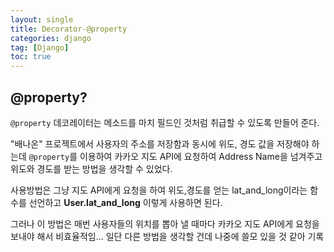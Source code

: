 ```yaml
---
layout: single
title: Decorator-@property
categories: django
tag: [Django]
toc: true
---
```


## @property?

`@property` 데코레이터는 메소드를 마치 필드인 것처럼 취급할 수 있도록 만들어 준다.

"배나온" 프로젝트에서 사용자의 주소를 저장함과 동시에 위도, 경도 값을 저장해야 하는데 `@property`를 이용하여 카카오 지도 API에 요청하여 Address Name을 넘겨주고 위도와 경도를 받는 방법을 생각할 수 있었다.

사용방법은 그냥 지도 API에게 요청을 하여 위도,경도를 얻는
lat_and_long이라는 함수를 선언하고 **User.lat_and_long** 이렇게 사용하면 된다.

그러나 이 방법은 매번 사용자들의 위치를 뽑아 낼 때마다 카카오 지도 API에게 요청을 보내야 해서 비효율적임... 일단 다른 방법을 생각할 건데 나중에 쓸모 있을 것 같아 기록
